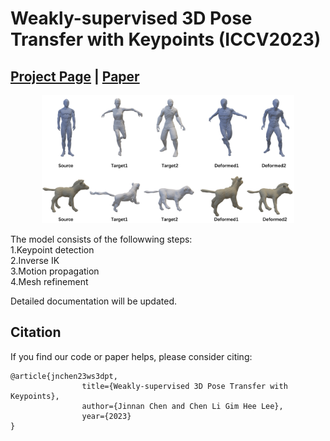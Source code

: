 # Weakly-supervised 3D Pose Transfer with Keypoints (ICCV2023)
## [Project Page](https://jinnan-chen.github.io/ws3dpt/) | [Paper](https://arxiv.org/abs/2307.13459)

<p align="center">
  <img src="teaser.png" alt="Teaser"  style="width:80%">
</p>

The model consists of the followwing steps:\
1.Keypoint detection\
2.Inverse IK\
3.Motion propagation\
4.Mesh refinement

Detailed documentation will be updated.

## Citation
If you find our code or paper helps, please consider citing:
```
@article{jnchen23ws3dpt,
                title={Weakly-supervised 3D Pose Transfer with Keypoints},
                author={Jinnan Chen and Chen Li Gim Hee Lee},
                year={2023}
}
